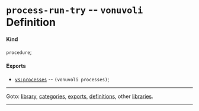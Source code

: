 

<a id='definition__vonuvoli__process-run-try'></a>

# `process-run-try` -- `vonuvoli` Definition


<a id='definition__vonuvoli__process-run-try__kind'></a>

#### Kind

`procedure`;


<a id='definition__vonuvoli__process-run-try__exports'></a>

#### Exports

 * [`vs:processes`](../../vonuvoli/exports/vs_3a_processes.md#export__vonuvoli__vs_3a_processes) -- `(vonuvoli processes)`;

----

Goto: [library](../../vonuvoli/_index.md#library__vonuvoli), [categories](../../vonuvoli/categories/_index.md#toc__vonuvoli__categories), [exports](../../vonuvoli/exports/_index.md#toc__vonuvoli__exports), [definitions](../../vonuvoli/definitions/_index.md#toc__vonuvoli__definitions), other [libraries](../../_libraries.md#toc__libraries).

----

